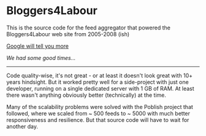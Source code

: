 # Bloggers4Labour

This is the source code for the feed aggregator that powered the Bloggers4Labour web site from 2005-2008 (ish)

[Google will tell you more](https://www.google.co.uk/search?q=bloggers4labour&oq=bloggers4labour)

_We had some good times..._

----

Code quality-wise, it's not great - or at least it doesn't look great with 10+ years hindsight. But it worked pretty well for a side-project with just one developer, running on a single dedicated server with 1 GB of RAM. At least there wasn't anything obviously better (technically) at the time.

Many of the scalability problems were solved with the Poblish project that followed, where we scaled from ~ 500 feeds to ~ 5000 with much better responsiveness and resilience. But that source code will have to wait for another day.